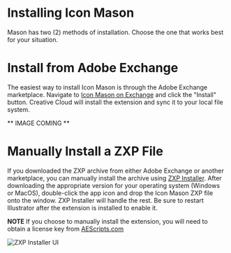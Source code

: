 # Installing Icon Mason

Mason has two (2) methods of installation. Choose the one that works best for your situation.

# Install from Adobe Exchange
The easiest way to install Icon Mason is through the Adobe Exchange marketplace. Navigate to [Icon Mason on Exchange](https://exchange.adobe.com/creativecloud.details.103891.icons8.html) and click the "Install" button. Creative Cloud will install the extension and sync it to your local file system.

** IMAGE COMING **

# Manually Install a ZXP File

If you downloaded the ZXP archive from either Adobe Exchange or another marketplace, you can manually install the archive using [ZXP Installer](https://zxpinstaller.com). After downloading the appropriate version for your operating system (Windows or MacOS), double-click the app icon and drop the Icon Mason ZXP file onto the window. ZXP Installer will handle the rest. Be sure to restart Illustrator after the extension is installed to enable it.

**NOTE** If you choose to manually install the extension, you will need to obtain a license key from [AEScripts.com](https://aescripts.com)

![ZXP Installer UI](/images/zxpinstaller.png#half-size)
